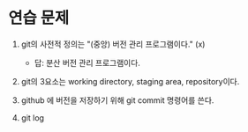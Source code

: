 # 연습 문제

1. git의 사전적 정의는 "(중앙) 버전 관리 프로그램이다." (x)
    - 답: 분산 버전 관리 프로그램이다.

2. git의 3요소는 working directory, staging area, repository이다.
3. github 에 버전을 저장하기 위해 git commit 명령어를 쓴다.
4. git log